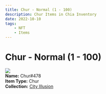 ```yaml
---
title: Chur - Normal (1 - 100)
description: Chur Items in Chia Inventory
date: 2022-10-10
tags:
    - NFT
    - Items
---
```


# Chur - Normal (1 - 100)
<div class="item_thumbnail">
<img loading="lazy" src="https://jeptuknetkegugogxtxjgmlqxgxfmvb55qzgld5xjxhio6qlly.arweave.net/SR86KaSaiGoZxrzukzFwua5WVD_3sMmWPt03Oh3oLXo"><br/>
<div><strong>Name:</strong> Chur#478</div>
<div><strong>Item Type:</strong> Chur</div>
<div><strong>Collection:</strong> <a href="https://www.spacescan.io/xch/nft/collection/col1lend2dcn558km4wcwta4xnkfv3xpcmlp9kyt0m909emvfxechlyqdl5ndg">City Illusion</a></div>
</div>

